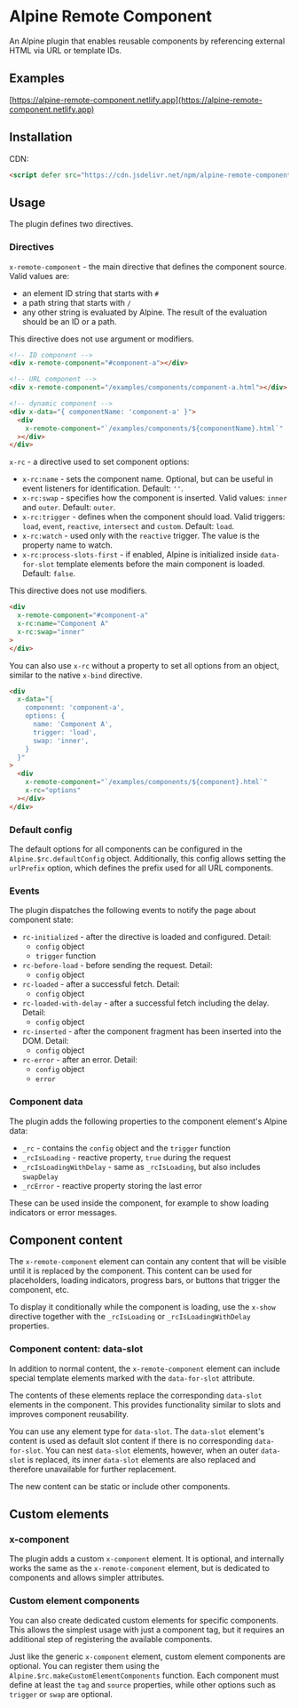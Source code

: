 # Alpine Remote Component

An Alpine plugin that enables reusable components by referencing external HTML via URL or template IDs.

## Examples

[https://alpine-remote-component.netlify.app](https://alpine-remote-component.netlify.app)

## Installation

CDN:

```html
<script defer src="https://cdn.jsdelivr.net/npm/alpine-remote-component@0.x.x/dist/cdn.min.js"></script>
```

## Usage

The plugin defines two directives.

### Directives

`x-remote-component` - the main directive that defines the component source. Valid values are:

- an element ID string that starts with `#`
- a path string that starts with `/`
- any other string is evaluated by Alpine. The result of the evaluation should be an ID or a path.

This directive does not use argument or modifiers.

```html
<!-- ID component -->
<div x-remote-component="#component-a"></div>

<!-- URL component -->
<div x-remote-component="/examples/components/component-a.html"></div>

<!-- dynamic component -->
<div x-data="{ componentName: 'component-a' }">
  <div
    x-remote-component="`/examples/components/${componentName}.html`"
  ></div>
</div>
```

`x-rc` - a directive used to set component options:

- `x-rc:name` - sets the component name. Optional, but can be useful in event listeners for identification. Default: `''`.
- `x-rc:swap` - specifies how the component is inserted. Valid values: `inner` and `outer`. Default: `outer`.
- `x-rc:trigger` - defines when the component should load. Valid triggers: `load`, `event`, `reactive`, `intersect` and `custom`. Default: `load`.
- `x-rc:watch` - used only with the `reactive` trigger. The value is the property name to watch.
- `x-rc:process-slots-first` - if enabled, Alpine is initialized inside `data-for-slot` template elements before the main component is loaded. Default: `false`.

This directive does not use modifiers.

```html
<div 
  x-remote-component="#component-a"
  x-rc:name="Component A"
  x-rc:swap="inner"
>
</div>
```

You can also use `x-rc` without a property to set all options from an object, similar to the native `x-bind` directive.

```html
<div
  x-data="{
    component: 'component-a',
    options: {
      name: 'Component A',
      trigger: 'load',
      swap: 'inner',
    }
  }"
>
  <div
    x-remote-component="`/examples/components/${component}.html`"
    x-rc="options"
  ></div>
</div>
```

### Default config

The default options for all components can be configured in the `Alpine.$rc.defaultConfig` object. Additionally, this config allows setting the `urlPrefix` option, which defines the prefix used for all URL components.

### Events

The plugin dispatches the following events to notify the page about component state:

- `rc-initialized` - after the directive is loaded and configured. Detail:
    - `config` object
    - `trigger` function
- `rc-before-load` - before sending the request. Detail:
    - `config` object
- `rc-loaded` - after a successful fetch. Detail:
    - `config` object
- `rc-loaded-with-delay` - after a successful fetch including the delay. Detail:
    - `config` object
- `rc-inserted` - after the component fragment has been inserted into the DOM. Detail:
    - `config` object
- `rc-error` - after an error. Detail:
    - `config` object
    - `error`

### Component data

The plugin adds the following properties to the component element's Alpine data:

- `_rc` - contains the `config` object and the `trigger` function
- `_rcIsLoading` - reactive property, `true` during the request
- `_rcIsLoadingWithDelay` - same as `_rcIsLoading`, but also includes `swapDelay`
- `_rcError` - reactive property storing the last error

These can be used inside the component, for example to show loading indicators or error messages.

## Component content

The `x-remote-component` element can contain any content that will be visible until it is replaced by the component. This content can be used for placeholders, loading indicators, progress bars, or buttons that trigger the component, etc.

To display it conditionally while the component is loading, use the `x-show` directive together with the `_rcIsLoading` or `_rcIsLoadingWithDelay` properties.

### Component content: data-slot

In addition to normal content, the `x-remote-component` element can include special template elements marked with the `data-for-slot` attribute. 

The contents of these elements replace the corresponding `data-slot` elements in the component. This provides functionality similar to slots and improves component reusability. 

You can use any element type for `data-slot`. The `data-slot` element's content is used as default slot content if there is no corresponding `data-for-slot`. You can nest `data-slot` elements, however, when an outer `data-slot` is replaced, its inner `data-slot` elements are also replaced and therefore unavailable for further replacement.

The new content can be static or include other components.

## Custom elements

### x-component

The plugin adds a custom `x-component` element. It is optional, and internally works the same as the `x-remote-component` element, but is dedicated to components and allows simpler attributes.

### Custom element components

You can also create dedicated custom elements for specific components. This allows the simplest usage with just a component tag, but it requires an additional step of registering the available components.

Just like the generic `x-component` element, custom element components are optional. You can register them using the `Alpine.$rc.makeCustomElementComponents` function. Each component must define at least the `tag` and `source` properties, while other options such as `trigger` or `swap` are optional.
